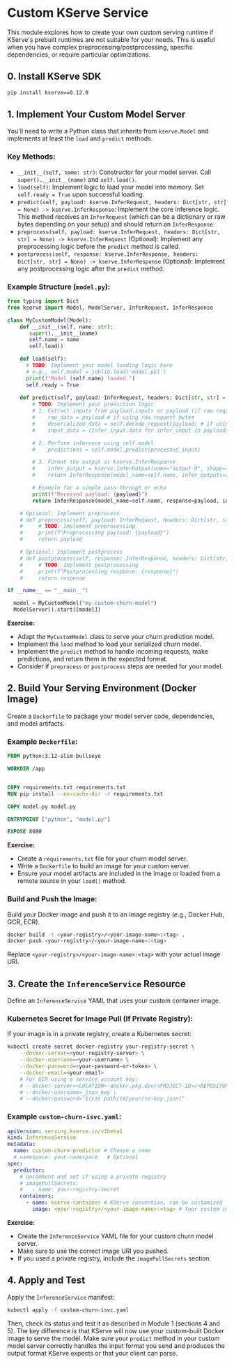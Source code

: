 # Custom KServe Service

This module explores how to create your own custom serving runtime if KServe's prebuilt runtimes are not suitable for your needs. This is useful when you have complex preprocessing/postprocessing, specific dependencies, or require particular optimizations.

## 0. Install KServe SDK
```bash
pip install kserve==0.12.0
```

## 1. Implement Your Custom Model Server

You'll need to write a Python class that inherits from `kserve.Model` and implements at least the `load` and `predict` methods.

### Key Methods:
-   `__init__(self, name: str)`: Constructor for your model server. Call `super().__init__(name)` and `self.load()`.
-   `load(self)`: Implement logic to load your model into memory. Set `self.ready = True` upon successful loading.
-   `predict(self, payload: kserve.InferRequest, headers: Dict[str, str] = None) -> kserve.InferResponse`: Implement the core inference logic. This method receives an `InferRequest` (which can be a dictionary or raw bytes depending on your setup) and should return an `InferResponse`.
-   `preprocess(self, payload: kserve.InferRequest, headers: Dict[str, str] = None) -> kserve.InferRequest` (Optional): Implement any preprocessing logic before the `predict` method is called.
-   `postprocess(self, response: kserve.InferResponse, headers: Dict[str, str] = None) -> kserve.InferResponse` (Optional): Implement any postprocessing logic after the `predict` method.

### Example Structure (`model.py`):

```python
from typing import Dict
from kserve import Model, ModelServer, InferRequest, InferResponse

class MyCustomModel(Model):
    def __init__(self, name: str):
       super().__init__(name)
       self.name = name
       self.load()

    def load(self):
      # TODO: Implement your model loading logic here
      # e.g., self.model = joblib.load('model.pkl')
      print(f"Model {self.name} loaded.")
      self.ready = True
    
    def predict(self, payload: InferRequest, headers: Dict[str, str] = None) -> InferResponse:
        # TODO: Implement your prediction logic
        # 1. Extract inputs from payload.inputs or payload (if raw request)
        #    raw_data = payload # if using raw request bytes
        #    deserialized_data = self.decode_request(payload) # if using kserve.InferInput
        #    input_data = [infer_input.data for infer_input in payload.inputs if infer_input.name == "your_input_name"]

        # 2. Perform inference using self.model
        #    predictions = self.model.predict(processed_input)

        # 3. Format the output as kserve.InferResponse
        #    infer_output = kserve.InferOutput(name="output-0", shape=list(predictions.shape), datatype="FP32", data=predictions.tolist())
        #    return InferResponse(model_name=self.name, infer_outputs=[infer_output])

        # Example for a simple pass-through or echo
        print(f"Received payload: {payload}")
        return InferResponse(model_name=self.name, response=payload, infer_outputs=[]) # Adjust as needed

    # Optional: Implement preprocess
    # def preprocess(self, payload: InferRequest, headers: Dict[str, str] = None) -> InferRequest:
    #     # TODO: Implement preprocessing
    #     print(f"Preprocessing payload: {payload}")
    #     return payload

    # Optional: Implement postprocess
    # def postprocess(self, response: InferResponse, headers: Dict[str, str] = None) -> InferResponse:
    #     # TODO: Implement postprocessing
    #     print(f"Postprocessing response: {response}")
    #     return response

if __name__ == "__main__":

  model = MyCustomModel("my-custom-churn-model")
  ModelServer().start([model])
```

**Exercise:**
-   Adapt the `MyCustomModel` class to serve your churn prediction model.
-   Implement the `load` method to load your serialized churn model.
-   Implement the `predict` method to handle incoming requests, make predictions, and return them in the expected format.
-   Consider if `preprocess` or `postprocess` steps are needed for your model.

## 2. Build Your Serving Environment (Docker Image)

Create a `Dockerfile` to package your model server code, dependencies, and model artifacts.

### Example `Dockerfile`:

```Dockerfile
FROM python:3.12-slim-bullseye

WORKDIR /app


COPY requirements.txt requirements.txt
RUN pip install --no-cache-dir -r requirements.txt

COPY model.py model.py

ENTRYPOINT ["python", "model.py"] 

EXPOSE 8080
```

**Exercise:**
-   Create a `requirements.txt` file for your churn model server.
-   Write a `Dockerfile` to build an image for your custom server.
-   Ensure your model artifacts are included in the image or loaded from a remote source in your `load()` method.

### Build and Push the Image:
Build your Docker image and push it to an image registry (e.g., Docker Hub, GCR, ECR).
```bash
docker build -t <your-registry>/<your-image-name>:<tag> .
docker push <your-registry>/<your-image-name>:<tag>
```
Replace `<your-registry>/<your-image-name>:<tag>` with your actual image URI.

## 3. Create the `InferenceService` Resource

Define an `InferenceService` YAML that uses your custom container image.

### Kubernetes Secret for Image Pull (If Private Registry):
If your image is in a private registry, create a Kubernetes secret:
```bash
kubectl create secret docker-registry your-registry-secret \
    --docker-server=<your-registry-server> \
    --docker-username=<your-username> \
    --docker-password=<your-password-or-token> \
    --docker-email=<your-email>
    # For GCR using a service account key:
    # --docker-server=<LOCATION>-docker.pkg.dev/<PROJECT-ID>/<REPOSITORY> \
    # --docker-username=_json_key \
    # --docker-password="$(cat path/to/your/sa-key.json)"
```

### Example `custom-churn-isvc.yaml`:

```yaml
apiVersion: serving.kserve.io/v1beta1
kind: InferenceService
metadata:
  name: custom-churn-predictor # Choose a name
  # namespace: your-namespace   # Optional
spec:
  predictor:
    # Uncomment and set if using a private registry
    # imagePullSecrets:
    #   - name: your-registry-secret 
    containers:
      - name: kserve-container # KServe convention, can be customized
        image: <your-registry>/<your-image-name>:<tag> # Your custom image URI
```

**Exercise:**
-   Create the `InferenceService` YAML file for your custom churn model server.
-   Make sure to use the correct image URI you pushed.
-   If you used a private registry, include the `imagePullSecrets` section.

## 4. Apply and Test

Apply the `InferenceService` manifest:
```bash
kubectl apply -f custom-churn-isvc.yaml
```

Then, check its status and test it as described in Module 1 (sections 4 and 5). The key difference is that KServe will now use your custom-built Docker image to serve the model.
Make sure your `predict` method in your custom model server correctly handles the input format you send and produces the output format KServe expects or that your client can parse.